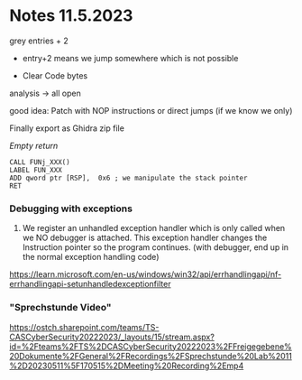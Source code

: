 # Notes 11.5.2023

grey entries + 2

- entry+2 means we jump somewhere which is not possible

- Clear Code bytes


analysis -> all open


good idea: Patch with NOP instructions or direct jumps (if we know we only)


Finally export as Ghidra zip file

*Empty return*
```
CALL FUNj_XXX()
LABEL FUN_XXX
ADD qword ptr [RSP],  0x6 ; we manipulate the stack pointer
RET
```


### Debugging with exceptions

1. We register an unhandled exception handler which is only called when we NO debugger is attached. This exception handler changes the Instruction pointer so the program continues.   (with debugger, end up in the normal exception handling code)


https://learn.microsoft.com/en-us/windows/win32/api/errhandlingapi/nf-errhandlingapi-setunhandledexceptionfilter

### "Sprechstunde Video"
https://ostch.sharepoint.com/teams/TS-CASCyberSecurity20222023/_layouts/15/stream.aspx?id=%2Fteams%2FTS%2DCASCyberSecurity20222023%2FFreigegebene%20Dokumente%2FGeneral%2FRecordings%2FSprechstunde%20Lab%2011%2D20230511%5F170515%2DMeeting%20Recording%2Emp4